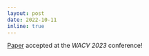 ```yaml
---
layout: post
date: 2022-10-11 
inline: true
---
```


<a href="https://md-hassan.github.io/projects/LineEX/">Paper</a> accepted at the <i>WACV 2023</i> conference!
